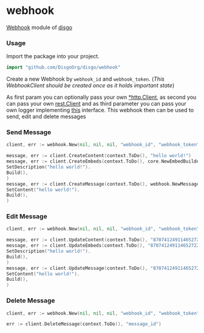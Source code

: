 # webhook

[Webhook](https://discord.com/developers/docs/resources/webhook) module of [disgo](https://github.com/DisgoOrg/disgo)

### Usage

Import the package into your project.

```go
import "github.com/DisgoOrg/disgo/webhook"
```

Create a new Webhook by `webhook_id` and `webhook_token`. (*This WebhookClient should be created once as it holds
important state*)

As first param you can optionally pass your own [*http.Client](https://pkg.go.dev/net/http#Client), as second you can
pass your own [rest.Client](https://pkg.go.dev/github.com/DisgoOrg/disgo/rest#Client)
and as third parameter you can pass your own logger
implementing [this](https://github.com/DisgoOrg/log/blob/master/logger.go) interface. This webhook then can be used to
send, edit and delete messages

### Send Message

```go
client, err := webhook.New(nil, nil, nil, "webhook_id", "webhook_token")

message, err := client.CreateContent(context.ToDo(), "hello world!")
message, err := client.CreateEmbeds(context.ToDo(), core.NewEmbedBuilder().
SetDescription("hello world!").
Build(),
)
message, err := client.CreateMessage(context.ToDo(), webhook.NewMessageCreateBuilder().
SetContent("hello world!").
Build(),
)
```

### Edit Message

```go
client, err := webhook.New(nil, nil, nil, "webhook_id", "webhook_token")

message, err := client.UpdateContent(context.ToDo(), "870741249114652722", "hello world!")
message, err := client.UpdateEmbeds(context.ToDo(), "870741249114652722", core.NewEmbedBuilder().
SetDescription("hello world!").
Build(),
)
message, err := client.UpdateMessage(context.ToDo(), "870741249114652722", webhook.NewMessageUpdateBuilder().
SetContent("hello world!").
Build(),
)
```

### Delete Message

```go
client, err := webhook.New(nil, nil, nil, "webhook_id", "webhook_token")

err := client.DeleteMessage(context.ToDo(), "message_id")
```